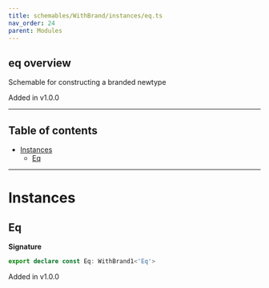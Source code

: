 ```yaml
---
title: schemables/WithBrand/instances/eq.ts
nav_order: 24
parent: Modules
---
```


## eq overview

Schemable for constructing a branded newtype

Added in v1.0.0

---

<h2 class="text-delta">Table of contents</h2>

- [Instances](#instances)
  - [Eq](#eq)

---

# Instances

## Eq

**Signature**

```ts
export declare const Eq: WithBrand1<'Eq'>
```

Added in v1.0.0
